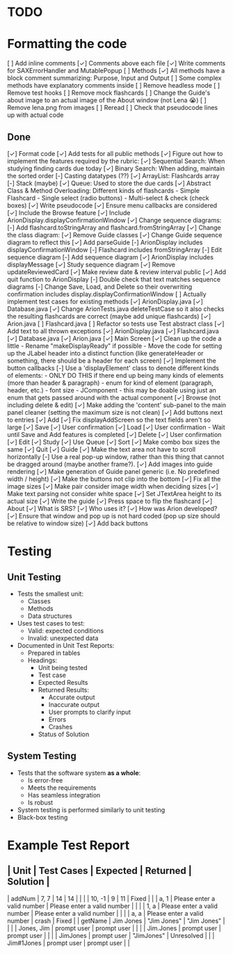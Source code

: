 # TODO
# Formatting the code
[ ] Add inline comments
    [✓] Comments above each file
    [✓] Write comments for SAXErrorHandler and MutablePopup 
    [ ] Methods
        [✓] All methods have a block comment summarizing: Purpose, Input and Output
        [ ] Some complex methods have explanatory comments inside
[ ] Remove headless mode
[ ] Remove test hooks
[ ] Remove mock flashcards
[ ] Change the Guide's about image to an actual image of the About window (not Lena 😭)
[ ] Remove lena.png from images
[ ] Reread
    [ ] Check that pseudocode lines up with actual code

## Done
[✓] Format code
[✓] Add tests for all public methods
[✓] Figure out how to implement the features required by the rubric:
    [✓] Sequential Search: When studying finding cards due today
    [✓] Binary Search: When adding, maintain the sorted order
    [-] Casting datatypes (??)
    [✓] ArrayList: Flashcards array
    [-] Stack (maybe)
    [✓] Queue: Used to store the due cards
    [✓] Abstract Class & Method Overloading: Different kinds of flashcards
        - Simple Flashcard
        - Single select (radio buttons)
        - Multi-select & check (check boxes)
[✓] Write pseudocode
    [✓] Ensure menu callbacks are considered
        [✓] Include the Browse feature
    [✓] Include ArionDisplay.displayConfirmationWindow
[✓] Change sequence diagrams:
    [-] Add flashcard.toStringArray and flashcard.fromStringArray
    [✓] Change the class diagram:
        [✓] Remove Guide classes
            [✓] Change Guide sequence diagram to reflect this
        [✓] Add parseGuide
        [-] ArionDisplay includes displayConfirmationWindow
        [-] Flashcard includes fromStringArray
            [-] Edit sequence diagram
            [-] Add sequence diagram
        [✓] ArionDisplay includes displayMessage
            [✓] Study sequence diagram
        [✓] Remove updateReviewedCard
        [✓] Make review date & review interval public
        [✓] Add quit function to ArionDisplay
    [-] Double check that text matches sequence diagrams
    [-] Change Save, Load, and Delete so their overwriting confirmation includes display.displayConfirmationWindow
[ ] Actually implement test cases for existing methods
    [✓] ArionDisplay.java
    [✓] Database.java
        [✓] Change ArionTests.java deleteTestCase so it also checks the resulting flashcards are correct (maybe add unique flashcards)
    [✓] Arion.java
    [ ] Flashcard.java
    [ ] Refactor so tests use Test abstract class
[✓] Add text to all thrown exceptions
    [✓] ArionDisplay.java
    [✓] Flashcard.java
    [✓] Database.java
    [✓] Arion.java
[✓] Main Screen
    [✓] Clean up the code a little
        - Rename "makeDisplayReady" if possible
        - Move the code for setting up the JLabel header into a distinct function
            (like generateHeader or something, there should be a header for each screen)
    [✓] Implement the button callbacks
    [-] Use a 'displayElement' class to denote different kinds of elements:
        - ONLY DO THIS if there end up being many kinds of elements (more than header & paragraph)
        - enum for kind of element (paragraph, header, etc.)
        - font size
        - JComponent
        - this may be doable using just an enum that gets passed around with the actual component
[✓] Browse (not including delete & edit)
    [✓] Make adding the 'content' sub-panel to the main panel cleaner (setting the maximum size is not clean)
    [✓] Add buttons next to entries
[✓] Add
    [✓] Fix displayAddScreen so the text fields aren't so large
[✓] Save
    [✓] User confirmation
[✓] Load
    [✓] User confirmation
    - Wait until Save and Add features is completed
[✓] Delete
    [✓] User confirmation
[✓] Edit
[✓] Study
    [✓] Use Queue
[✓] Sort
    [✓] Make combo box sizes the same
[✓] Quit
[✓] Guide
    [✓] Make the text area not have to scroll horizontally
    [-] Use a real pop-up window, rather than this thing that cannot be dragged around (maybe another frame?).
    [✓] Add images into guide rendering
    [✓] Make generation of Guide panel generic (i.e. No predefined width / height)
    [✓] Make the buttons not clip into the bottom
    [✓] Fix all the image sizes
    [✓] Make pair consider image width when deciding sizes
    [✓] Make text parsing not consider white space
    [✓] Set JTextArea height to its actual size
    [✓] Write the guide
[✓] Press space to flip the flashcard
[✓] About
    [✓] What is SRS?
    [✓] Who uses it?
    [✓] How was Arion developed?
[✓] Ensure that window and pop up is not hard coded (pop up size should be relative to window size)
[✓] Add back buttons

# Testing

## Unit Testing
- Tests the smallest unit:
    - Classes
    - Methods
    - Data structures
- Uses test cases to test:
    - Valid: expected conditions
    - Invalid: unexpected data
- Documented in Unit Test Reports:
    - Prepared in tables
    - Headings:
        - Unit being tested
        - Test case
        - Expected Results
        - Returned Results:
            - Accurate output
            - Inaccurate output
            - User prompts to clarify input
            - Errors
            - Crashes
        - Status of Solution

## System Testing
- Tests that the software system **as a whole**:
    - Is error-free
    - Meets the requirements
    - Has seamless integration
    - Is robust
- System testing is performed similarly to unit testing
- Black-box testing

# Example Test Report
| Unit    | Test Cases | Expected                    | Returned                     | Solution      |
-----------------------------------------------------------------------------------------------------
| addNum  | 7, 7       | 14                          | 14                           |               |
|         | 10, -1     | 9                           | 11                           | Fixed         |
|         | a, 1       | Please enter a valid number | Please enter a valid number  |               |
|         | 1, a       | Please enter a valid number | Please enter a valid number  |               |
|         | a, a       | Please enter a valid number | crash                        | Fixed         |
| getName | Jim Jones  | "Jim Jones"                 | "Jim Jones"                  |               |
|         | Jones, Jim | prompt user                 | prompt user                  |               |
|         | Jim.Jones  | prompt user                 | prompt user                  |               |
|         | JimJones   | prompt user                 | "JimJones"                   | Unresolved    |
|         | Jim#1Jones | prompt user                 | prompt user                  |               |
